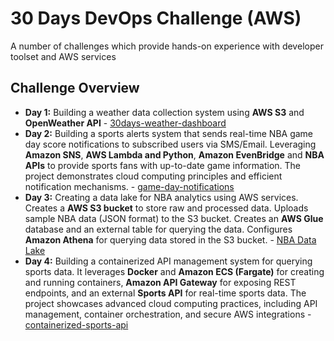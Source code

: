 # 30 Days DevOps Challenge (AWS)
A number of challenges which provide hands-on experience with developer toolset and AWS services

## Challenge Overview
- **Day 1:** Building a weather data collection system using **AWS S3** and **OpenWeather API** - [30days-weather-dashboard](https://github.com/lcribbes/aws-devops-challenge/tree/main/30days-weather-dashboard)
- **Day 2:** Building a sports alerts system that sends real-time NBA game day score notifications to subscribed users via SMS/Email. Leveraging **Amazon SNS**, **AWS Lambda and Python**, **Amazon EvenBridge** and **NBA APIs** to provide sports fans with up-to-date game information. The project demonstrates cloud computing principles and efficient notification mechanisms. - [game-day-notifications](https://github.com/lcribbes/aws-devops-challenge/tree/main/game-day-notifications)
- **Day 3:** Creating a data lake for NBA analytics using AWS services. Creates a **AWS S3 bucket** to store raw and processed data. Uploads sample NBA data (JSON format) to the S3 bucket. Creates an **AWS Glue** database and an external table for querying the data. Configures **Amazon Athena** for querying data stored in the S3 bucket. - [NBA Data Lake](https://github.com/lcribbes/aws-devops-challenge/tree/main/NBADataLake)
- **Day 4:** Building a containerized API management system for querying sports data. It leverages **Docker** and **Amazon ECS (Fargate)** for creating and running containers, **Amazon API Gateway** for exposing REST endpoints, and an external **Sports API** for real-time sports data. The project showcases advanced cloud computing practices, including API management, container orchestration, and secure AWS integrations - [containerized-sports-api](https://github.com/lcribbes/aws-devops-challenge/tree/main/containerized-sports-api)
